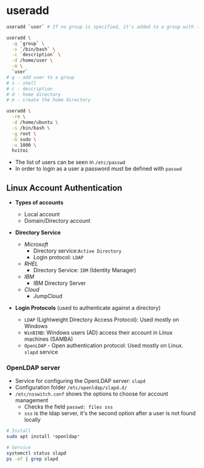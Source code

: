 # useradd

```bash
useradd `user` # If no group is specified, it's added to a group with the same name

useradd \
  -g `group` \
  -s `/bin/bash` \
  -c `description` \
  -d /home/user \
  -m \
  `user`
# g - add user to a group
# s - shell
# c - description
# d - home directory
# m - create the home directory

useradd \
  -rm \
  -d /home/ubuntu \
  -s /bin/bash \
  -g root \
  -G sudo \
  -u 1000 \
  hvitoi
```

- The list of users can be seen in `/etc/passwd`
- In order to login as a user a password must be defined with `passwd`

## Linux Account Authentication

- **Types of accounts**

  - Local account
  - Domain/Directory account

- **Directory Service**

  - _Microsoft_
    - Directory service:`Active Directory`
    - Login protocol: `LDAP`
  - _RHEL_
    - Directory Service: `IDM` (Identity Manager)
  - _IBM_
    - IBM Directory Server
  - _Cloud_
    - JumpCloud

- **Login Protocols** (used to authenticate against a directory)
  - `LDAP` (Lightweight Directory Access Protocol): Used mostly on Windows
  - `WinBIND`: Windows users (AD) access their account in Linux machines (SAMBA)
  - `OpenLDAP` - Open authentication protocol: Used mostly on Linux. `slapd` service

### OpenLDAP server

- Service for configuring the OpenLDAP server: `slapd`
- Configuration folder `/etc/openldap/slapd.d/`
- `/etc/nsswitch.conf` shows the options to choose for account management
  - Checks the field `passwd: files sss`
  - `sss` is the ldap server, it's the second option after a user is not found locally

```sh
# Install
sudo apt install *openldap*

# Service
systemctl status slapd
ps -ef | grep slapd
```
